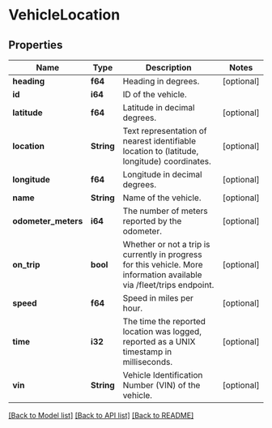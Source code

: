 # VehicleLocation

## Properties
Name | Type | Description | Notes
------------ | ------------- | ------------- | -------------
**heading** | **f64** | Heading in degrees. | [optional] 
**id** | **i64** | ID of the vehicle. | 
**latitude** | **f64** | Latitude in decimal degrees. | [optional] 
**location** | **String** | Text representation of nearest identifiable location to (latitude, longitude) coordinates. | [optional] 
**longitude** | **f64** | Longitude in decimal degrees. | [optional] 
**name** | **String** | Name of the vehicle. | [optional] 
**odometer_meters** | **i64** | The number of meters reported by the odometer. | [optional] 
**on_trip** | **bool** | Whether or not a trip is currently in progress for this vehicle. More information available via /fleet/trips endpoint. | [optional] 
**speed** | **f64** | Speed in miles per hour. | [optional] 
**time** | **i32** | The time the reported location was logged, reported as a UNIX timestamp in milliseconds. | [optional] 
**vin** | **String** | Vehicle Identification Number (VIN) of the vehicle. | [optional] 

[[Back to Model list]](../README.md#documentation-for-models) [[Back to API list]](../README.md#documentation-for-api-endpoints) [[Back to README]](../README.md)



